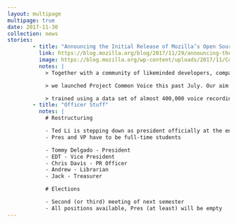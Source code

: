 ```yaml
---
layout: multipage
multipage: true
date: 2017-11-30
collection: news
stories:
        - title: "Announcing the Initial Release of Mozilla’s Open Source Speech Recognition Model and Voice Dataset"
          link: https://blog.mozilla.org/blog/2017/11/29/announcing-the-initial-release-of-mozillas-open-source-speech-recognition-model-and-voice-dataset/
          image: https://blog.mozilla.org/wp-content/uploads/2017/11/CommonVoiceApp-1400x770.jpg
          notes: |
            > Together with a community of likeminded developers, companies and researchers, we have applied sophisticated machine learning techniques and a variety of innovations to build a speech-to-text engine that has a word error rate of just 6.5% on LibriSpeech’s test-clean dataset.

            > we launched Project Common Voice this past July. Our aim is to make it easy for people to donate their voices to a publicly available database, and in doing so build a voice dataset that everyone can use to train new voice-enabled applications.

            > trained using a data set of almost 400,000 voice recordings from over 20,000 people.
        - title: "Officer Stuff"
          notes: |
            # Restructuring

            - Ted Li is stepping down as president officially at the end of the semester
            - Pres and VP have to be full-time students

            - Tommy Delgado - President
            - EDT - Vice President
            - Chris Davis - PR Officer
            - Andrew - Librarian
            - Jack - Treasurer

            # Elections

            - Second (or third) meeting of next semester
            - All positions available, Pres (at least) will be empty
---
```

